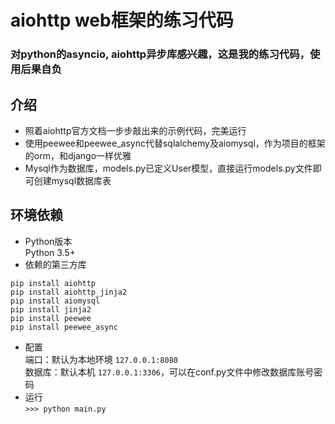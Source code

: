 # aiohttp web框架的练习代码
### 对python的asyncio, aiohttp异步库感兴趣，这是我的练习代码，使用后果自负
## 介绍
* 照着aiohttp官方文档一步步敲出来的示例代码，完美运行
* 使用peewee和peewee_async代替sqlalchemy及aiomysql，作为项目的框架的orm，和django一样优雅
* Mysql作为数据库，models.py已定义User模型，直接运行models.py文件即可创建mysql数据库表
## 环境依赖
* Python版本  
Python 3.5+  
* 依赖的第三方库  
```
pip install aiohttp
pip install aiohttp_jinja2
pip install aiomysql
pip install jinja2
pip install peewee
pip install peewee_async
```
* 配置  
端口：默认为本地环境 `127.0.0.1:8080`  
数据库：默认本机 `127.0.0.1:3306`，可以在conf.py文件中修改数据库账号密码
* 运行  
`>>> python main.py`
